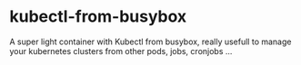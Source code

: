 # kubectl-from-busybox
A super light container with Kubectl from busybox, really usefull to manage your kubernetes clusters from other pods, jobs, cronjobs ...
